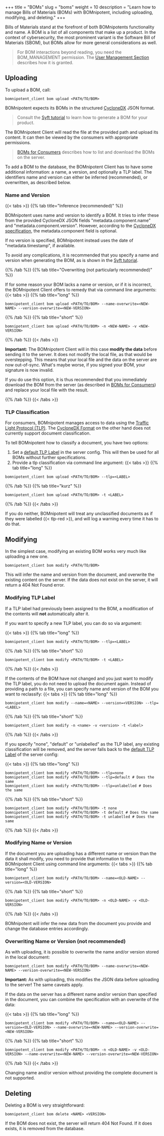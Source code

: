 +++
title = "BOMs"
slug = "boms"
weight = 10
description = "Learn how to manage Bills of Materials (BOMs) with BOMnipotent, including uploading, modifying, and deleting."
+++

Bills of Materials stand at the forefront of both BOMnipotents functionality and name. A BOM is a list of all components that make up a product. In the context of cybersecurity, the most prominent variant is the Software Bill of Materials (SBOM), but BOMs allow for more general considerations as well.

> For BOM interactions beyond reading, you need the BOM_MANAGEMENT permission. The [User Management Section](/client/manager/user-management/) describes how it is granted.

## Uploading

To upload a BOM, call:
```
bomnipotent_client bom upload <PATH/TO/BOM>
```

BOMnipotent expects its BOMs in the structured [CycloneDX](https://cyclonedx.org/) JSON format.

> Consult the [Syft tutorial](/integration/syft) to learn how to generate a BOM for your product.

The BOMnipotent Client will read the file at the provided path and upload its content. It can then be viewed by the consumers with appropriate permissions.

> [BOMs for Consumers](/client/consumer/boms/) describes how to list and download the BOMs on the server.

To add a BOM to the database, the BOMnipotent Client has to have some additional information: a name, a version, and optionally a TLP label. The identifiers name and version can either be inferred (recommended), or overwritten, as described below.

### Name and Version

{{< tabs >}}
{{% tab title="Inference (recommended)" %}}

BOMnipotent uses name and version to identify a BOM. It tries to infer these from the provided CycloneDX JSON fields "metadata.component.name" and "metadata.component.version". However, according to the [CycloneDX specification](https://cyclonedx.org/docs/1.6/json/#metadata_component), the metadata.component field is optional.

If no version is specified, BOMnipotent instead uses the date of "metadata.timestamp", if available.

To avoid any complications, it is recommended that you specify a name and version when generating the BOM, as is shown in the [Syft tutorial](/integration/syft).

{{% /tab %}}
{{% tab title="Overwriting (not particularly recommended)" %}}

If for some reason your BOM lacks a name or version, or if it is incorrect, the BOMnipotent Client offers to remedy that via command line arguments:
{{< tabs >}}
{{% tab title="long" %}}
```
bomnipotent_client bom upload <PATH/TO/BOM> --name-overwrite=<NEW-NAME> --version-overwrite=<NEW-VERSION>
```
{{% /tab %}}
{{% tab title="short" %}}
```
bomnipotent_client bom upload <PATH/TO/BOM> -n <NEW-NAME> -v <NEW-VERSION>
```
{{% /tab %}}
{{< /tabs >}}

**Important:** The BOMnipotent Client will in this case **modify the data** before sending it to the server. It does not modify the local file, as that would be overstepping. This means that your local file and the data on the server are now out-of-sync. What's maybe worse, if you signed your BOM, your signature is now invalid.

If you do use this option, it is thus recommended that you immediately download the BOM from the server (as described in [BOMs for Consumers](/client/consumer/boms/)) and replace your local file with the result.

{{% /tab %}}
{{< /tabs >}}

### TLP Classification

For consumers, BOMnipotent manages access to data using the [Traffic Light Protocol (TLP)](https://www.first.org/tlp/). The
[CycloneDX Format](https://cyclonedx.org/) on the other hand does not currently support document classification.

To tell BOMnipotent how to classify a document, you have two options:
1. Set a [default TLP Label](/server/configuration/optional/tlp-config/) in the server config. This will then be used for all BOMs without further specifications.
2. Provide a tlp classification via command line argument:
{{< tabs >}}
{{% tab title="long" %}}
```
bomnipotent_client bom upload <PATH/TO/BOM> --tlp=<LABEL>
```
{{% /tab %}}
{{% tab title="kurz" %}}
```
bomnipotent_client bom upload <PATH/TO/BOM> -t <LABEL>
```
{{% /tab %}}
{{< /tabs >}}

If you do neither, BOMnipotent will treat any unclassified documents as if they were labelled {{< tlp-red >}}, and will log a warning every time it has to do that.


## Modifying

In the simplest case, modifying an existing BOM works very much like uploading a new one.
```
bomnipotent_client bom modify <PATH/TO/BOM>
```

This will infer the name and version from the document, and overwrite the existing content on the server. If the data does not exist on the server, it will return a 404 Not Found error.

### Modifying TLP Label

If a TLP label had previously been assigned to the BOM, a modification of the contents will **not** automatically alter it.

If you want to specify a new TLP label, you can do so via argument:

{{< tabs >}}
{{% tab title="long" %}}
```
bomnipotent_client bom modify <PATH/TO/BOM> --tlp=<LABEL>
```
{{% /tab %}}
{{% tab title="short" %}}
```
bomnipotent_client bom modify <PATH/TO/BOM> -t <LABEL>
```
{{% /tab %}}
{{< /tabs >}}

If the contents of the BOM have not changed and you just want to modify the TLP label, you do not need to upload the document again. Instead of providing a path to a file, you can specify name and version of the BOM you want to reclassify:
{{< tabs >}}
{{% tab title="long" %}}
```
bomnipotent_client bom modify --name=<NAME> --version=<VERSION> --tlp=<LABEL>
```
{{% /tab %}}
{{% tab title="short" %}}
```
bomnipotent_client bom modify -n <name> -v <version> -t <label>
```
{{% /tab %}}
{{< /tabs >}}

If you specify "none", "default" or "unlabelled" as the TLP label, any existing classification will be removed, and the server falls back to the [default TLP Label](/server/configuration/optional/tlp-config/) of the server config:

{{< tabs >}}
{{% tab title="long" %}}
```
bomnipotent_client bom modify <PATH/TO/BOM> --tlp=none
bomnipotent_client bom modify <PATH/TO/BOM> --tlp=default # Does the same
bomnipotent_client bom modify <PATH/TO/BOM> --tlp=unlabelled # Does the same
```
{{% /tab %}}
{{% tab title="short" %}}
```
bomnipotent_client bom modify <PATH/TO/BOM> -t none
bomnipotent_client bom modify <PATH/TO/BOM> -t default # Does the same
bomnipotent_client bom modify <PATH/TO/BOM> -t unlabelled # Does the same
```
{{% /tab %}}
{{< /tabs >}}

### Modifying Name or Version

If the document you are uploading has a different name or version than the data it shall modify, you need to provide that information to the BOMnipotent Client using command line arguments:
{{< tabs >}}
{{% tab title="long" %}}
```
bomnipotent_client bom modify <PATH/TO/BOM> --name=<OLD-NAME> --version=<OLD-VERSION>
```
{{% /tab %}}
{{% tab title="short" %}}
```
bomnipotent_client bom modify <PATH/TO/BOM> -n <OLD-NAME> -v <OLD-VERSION>
```
{{% /tab %}}
{{< /tabs >}}

BOMnipotent will infer the new data from the document you provide and change the database entries accordingly.

### Overwriting Name or Version (not recommended)

As with uploading, it is possible to overwrite the name and/or version stored in the local document:

```
bomnipotent_client bom modify <PATH/TO/BOM> --name-overwrite=<NEW-NAME> --version-overwrite=<NEW-VERSION>
```

**Important:** As with uploading, this modifies the JSON data before uploading to the server! The same caveats apply.

If the data on the server has a different name and/or version than specified in the document, you can combine the specification with an overwrite of the data:

{{< tabs >}}
{{% tab title="long" %}}
```
bomnipotent_client bom modify <PATH/TO/BOM> --name=<OLD-NAME> --version=<OLD-VERSION> --name-overwrite=<NEW-NAME> --version-overwrite=<NEW-VERSION>
```
{{% /tab %}}
{{% tab title="short" %}}
```
bomnipotent_client bom modify <PATH/TO/BOM> -n <OLD-NAME> -v <OLD-VERSION> --name-overwrite=<NEW-NAME> --version-overwrite=<NEW-VERSION>
```
{{% /tab %}}
{{< /tabs >}}

Changing name and/or version without providing the complete document is not supported.


## Deleting

Deleting a BOM is very straightforward:
```
bomnipotent_client bom delete <NAME> <VERSION>
```

If the BOM does not exist, the server will return 404 Not Found. If it does exists, it is removed from the database.
